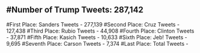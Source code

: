 #Number of Trump Tweets: 287,142
---
#First Place: Sanders Tweets - 277,139
#Second Place: Cruz Tweets - 127,438
#Third Place: Rubio Tweets - 44,908
#Fourth Place: Clinton Tweets - 37,871
#Fifth Place: Kasich Tweets - 10,633
#Sixth Place: Jeb! Tweets - 9,695
#Seventh Place: Carson Tweets - 7,374
#Last Place: Total Tweets -  
